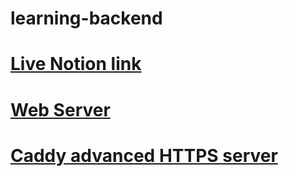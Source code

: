 # learning-backend

# [Live Notion link](https://gainful-omelet-0e5.notion.site/Backend-Node-Js-5c1bd7d512364851afdffc57c3328db0?pvs=25)

# [Web Server](./Notion/WebServer.md)

# [Caddy advanced HTTPS server](./Notion/caddy.md)
